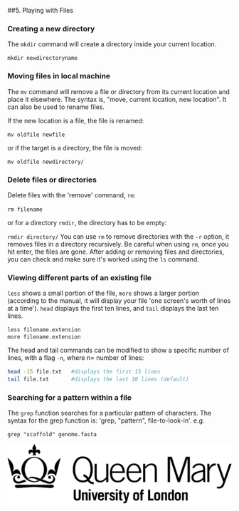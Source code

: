 ##5. Playing with Files

### Creating a new directory 
The `mkdir` command will create a directory inside your current location.
    
```
mkdir newdirectoryname 
```

### Moving files in local machine
The `mv` command will remove a file or directory from its current location and place it elsewhere. The syntax is, "move, current location, new location". It can also be used to rename files.

If the new location is a file, the file is renamed:

```
mv oldfile newfile
```

 or if the target is a directory, the file is moved:

```
mv oldfile newdirectory/  
```

### Delete files or directories
Delete files with the 'remove' command, `rm`:

```rm filename```

or for a directory `rmdir`, the directory has to be empty:

```rmdir directory/```
You can use `rm` to remove directories with the `-r` option, it removes files in a directory recursively. Be careful when using `rm`, once you hit enter, the files are gone. After adding or removing files and directories, you can check and make sure it's worked using the `ls` command.
    
### Viewing different parts of an existing file
`less` shows a small portion of the file, `more` shows a larger portion (according to the manual, it will display your file 'one screen's worth of lines at a time'). `head` displays the first ten lines, and `tail` displays the last ten lines.

```
less filename.extension
more filename.extension
```

The head and tail commands can be modified to show a specific number of lines, with a flag `-n`, where n= number of lines:

```bash
head -15 file.txt   #displays the first 15 lines
tail file.txt       #displays the last 10 lines (default)
```

### Searching for a pattern within a file
The `grep` function searches for a particular pattern of characters. The syntax for the grep function is: 'grep, "pattern", file-to-look-in'.
   e.g. 
   
```
grep "scaffold" genome.fasta
```

![QMUL logo](./img/qmul_logo.png)